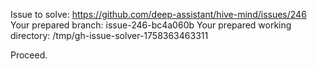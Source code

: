 Issue to solve: https://github.com/deep-assistant/hive-mind/issues/246
Your prepared branch: issue-246-bc4a060b
Your prepared working directory: /tmp/gh-issue-solver-1758363463311

Proceed.